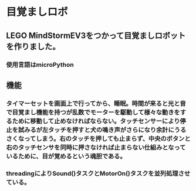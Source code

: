 # 目覚ましロボ  
## LEGO MindStormEV3をつかって目覚ましロボットを作りました。  
### 使用言語はmicroPython  
## 機能  
### タイマーセットを画面上で行ってから、睡眠。時間が来ると光と音で目覚まし機能を持つが乱数でモーターを駆動して様々な動きをするために移動して止めなければならない。タッチセンサーにより停止を試みるが左タッチを押すと犬の鳴き声がさらになり余計にうるさくなってしまう。右のタッチを押しても止まらず、中央のボタンと右のタッチセンサを同時に押さなければ止まらない仕組みとなっているために、目が覚めるという魂胆である。  
### threadingによりSound()タスクとMotorOn()タスクを並列処理させている。
